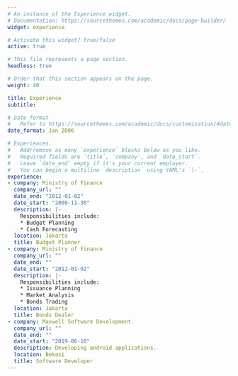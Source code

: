 ```yaml
---
# An instance of the Experience widget.
# Documentation: https://sourcethemes.com/academic/docs/page-builder/
widget: experience

# Activate this widget? true/false
active: true

# This file represents a page section.
headless: true

# Order that this section appears on the page.
weight: 40

title: Experience
subtitle:

# Date format
#   Refer to https://sourcethemes.com/academic/docs/customization/#date-format
date_format: Jan 2006

# Experiences.
#   Add/remove as many `experience` blocks below as you like.
#   Required fields are `title`, `company`, and `date_start`.
#   Leave `date_end` empty if it's your current employer.
#   You can begin a multiline `description` using YAML's `|-`.
experience:
- company: Ministry of Finance
  company_url: ""
  date_end: "2012-01-02"
  date_start: "2009-11-30"
  description: |-
    Responsibilities include:
    * Budget Planning
    * Cash Forecasting
  location: Jakarta
  title: Budget Planner
- company: Ministry of Finance
  company_url: ""
  date_end: ""
  date_start: "2012-01-02"
  description: |-
    Responsibilities include:
    * Issuance Planning
    * Market Analysis
    * Bonds Trading
  location: Jakarta
  title: Bonds Dealer
- company: Maxwell Software Development.
  company_url: ""
  date_end: ""
  date_start: "2019-06-10"
  description: Developing android applications.
  location: Bekasi
  title: Software Developer
---
```

